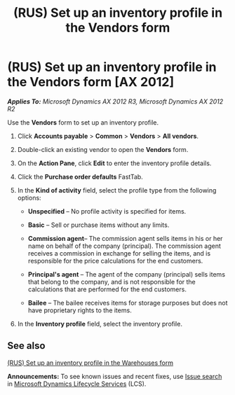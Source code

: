 ﻿---
title: (RUS) Set up an inventory profile in the Vendors form
TOCTitle: (RUS) Set up an inventory profile in the Vendors form
ms:assetid: 74502081-b145-4839-a1f3-a0447d9eea5a
ms:mtpsurl: https://technet.microsoft.com/en-us/library/JJ733241(v=AX.60)
ms:contentKeyID: 49685208
ms.date: 04/18/2014
mtps_version: v=AX.60
---

# (RUS) Set up an inventory profile in the Vendors form [AX 2012]


_**Applies To:** Microsoft Dynamics AX 2012 R3, Microsoft Dynamics AX 2012 R2_

Use the **Vendors** form to set up an inventory profile.

1.  Click **Accounts payable** \> **Common** \> **Vendors** \> **All vendors**.

2.  Double-click an existing vendor to open the **Vendors** form.

3.  On the **Action Pane**, click **Edit** to enter the inventory profile details.

4.  Click the **Purchase order defaults** FastTab.

5.  In the **Kind of activity** field, select the profile type from the following options:
    
      - **Unspecified** – No profile activity is specified for items.
    
      - **Basic** – Sell or purchase items without any limits.
    
      - **Commission agent**– The commission agent sells items in his or her name on behalf of the company (principal). The commission agent receives a commission in exchange for selling the items, and is responsible for the price calculations for the end customers.
    
      - **Principal's agent** – The agent of the company (principal) sells items that belong to the company, and is not responsible for the calculations that are performed for the end customers.
    
      - **Bailee** – The bailee receives items for storage purposes but does not have proprietary rights to the items.

6.  In the **Inventory profile** field, select the inventory profile.

## See also

[(RUS) Set up an inventory profile in the Warehouses form](rus-set-up-an-inventory-profile-in-the-warehouses-form.md)

  
**Announcements:** To see known issues and recent fixes, use [Issue search](http://go.microsoft.com/fwlink/?linkid=389258) in [Microsoft Dynamics Lifecycle Services](http://go.microsoft.com/fwlink/?linkid=306505) (LCS).

